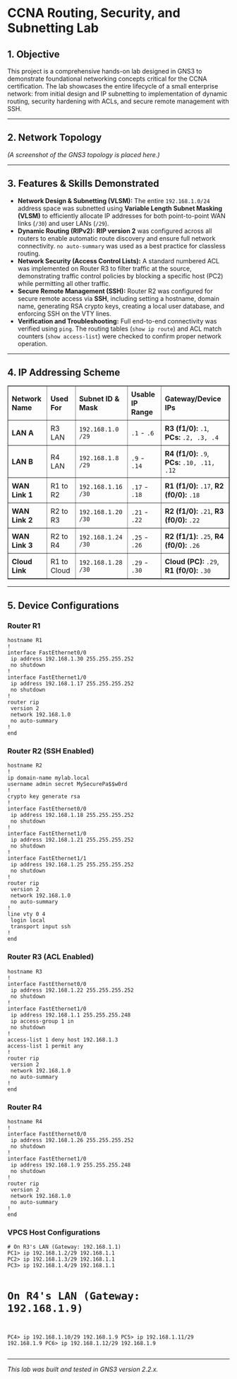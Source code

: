 <h1>CCNA Routing, Security, and Subnetting Lab</h1>

<h2>1. Objective</h2>
<p>This project is a comprehensive hands-on lab designed in GNS3 to demonstrate foundational networking concepts critical for the CCNA certification. The lab showcases the entire lifecycle of a small enterprise network: from initial design and IP subnetting to implementation of dynamic routing, security hardening with ACLs, and secure remote management with SSH.</p>

<hr>

<h2>2. Network Topology</h2>
<p><i>(A screenshot of the GNS3 topology is placed here.)</i></p>
<!-- To add your image, upload it to the repository and change the line below -->
<!-- <img src="Screenshot (4).png" alt="Network Topology"> -->

<hr>

<h2>3. Features & Skills Demonstrated</h2>
<ul>
    <li><b>Network Design & Subnetting (VLSM):</b> The entire <code>192.168.1.0/24</code> address space was subnetted using <strong>Variable Length Subnet Masking (VLSM)</strong> to efficiently allocate IP addresses for both point-to-point WAN links (<code>/30</code>) and user LANs (<code>/29</code>).</li>
    <li><b>Dynamic Routing (RIPv2):</b> <strong>RIP version 2</strong> was configured across all routers to enable automatic route discovery and ensure full network connectivity. <code>no auto-summary</code> was used as a best practice for classless routing.</li>
    <li><b>Network Security (Access Control Lists):</b> A standard numbered ACL was implemented on Router R3 to filter traffic at the source, demonstrating traffic control policies by blocking a specific host (PC2) while permitting all other traffic.</li>
    <li><b>Secure Remote Management (SSH):</b> Router R2 was configured for secure remote access via <strong>SSH</strong>, including setting a hostname, domain name, generating RSA crypto keys, creating a local user database, and enforcing SSH on the VTY lines.</li>
    <li><b>Verification and Troubleshooting:</b> Full end-to-end connectivity was verified using <code>ping</code>. The routing tables (<code>show ip route</code>) and ACL match counters (<code>show access-list</code>) were checked to confirm proper network operation.</li>
</ul>

<hr>

<h2>4. IP Addressing Scheme</h2>
<table border="1" style="width:100%; border-collapse: collapse;">
  <thead>
    <tr>
      <th style="padding: 8px; text-align: left;">Network Name</th>
      <th style="padding: 8px; text-align: left;">Used For</th>
      <th style="padding: 8px; text-align: left;">Subnet ID & Mask</th>
      <th style="padding: 8px; text-align: left;">Usable IP Range</th>
      <th style="padding: 8px; text-align: left;">Gateway/Device IPs</th>
    </tr>
  </thead>
  <tbody>
    <tr>
      <td style="padding: 8px;"><b>LAN A</b></td>
      <td style="padding: 8px;">R3 LAN</td>
      <td style="padding: 8px;"><code>192.168.1.0 /29</code></td>
      <td style="padding: 8px;"><code>.1</code> - <code>.6</code></td>
      <td style="padding: 8px;"><b>R3 (f1/0):</b> <code>.1</code>, <b>PCs:</b> <code>.2, .3, .4</code></td>
    </tr>
    <tr>
      <td style="padding: 8px;"><b>LAN B</b></td>
      <td style="padding: 8px;">R4 LAN</td>
      <td style="padding: 8px;"><code>192.168.1.8 /29</code></td>
      <td style="padding: 8px;"><code>.9</code> - <code>.14</code></td>
      <td style="padding: 8px;"><b>R4 (f1/0):</b> <code>.9</code>, <b>PCs:</b> <code>.10, .11, .12</code></td>
    </tr>
    <tr>
      <td style="padding: 8px;"><b>WAN Link 1</b></td>
      <td style="padding: 8px;">R1 to R2</td>
      <td style="padding: 8px;"><code>192.168.1.16 /30</code></td>
      <td style="padding: 8px;"><code>.17</code> - <code>.18</code></td>
      <td style="padding: 8px;"><b>R1 (f1/0):</b> <code>.17</code>, <b>R2 (f0/0):</b> <code>.18</code></td>
    </tr>
     <tr>
      <td style="padding: 8px;"><b>WAN Link 2</b></td>
      <td style="padding: 8px;">R2 to R3</td>
      <td style="padding: 8px;"><code>192.168.1.20 /30</code></td>
      <td style="padding: 8px;"><code>.21</code> - <code>.22</code></td>
      <td style="padding: 8px;"><b>R2 (f1/0):</b> <code>.21</code>, <b>R3 (f0/0):</b> <code>.22</code></td>
    </tr>
     <tr>
      <td style="padding: 8px;"><b>WAN Link 3</b></td>
      <td style="padding: 8px;">R2 to R4</td>
      <td style="padding: 8px;"><code>192.168.1.24 /30</code></td>
      <td style="padding: 8px;"><code>.25</code> - <code>.26</code></td>
      <td style="padding: 8px;"><b>R2 (f1/1):</b> <code>.25</code>, <b>R4 (f0/0):</b> <code>.26</code></td>
    </tr>
     <tr>
      <td style="padding: 8px;"><b>Cloud Link</b></td>
      <td style="padding: 8px;">R1 to Cloud</td>
      <td style="padding: 8px;"><code>192.168.1.28 /30</code></td>
      <td style="padding: 8px;"><code>.29</code> - <code>.30</code></td>
      <td style="padding: 8px;"><b>Cloud (PC):</b> <code>.29</code>, <b>R1 (f0/0):</b> <code>.30</code></td>
    </tr>
  </tbody>
</table>

<hr>

<h2>5. Device Configurations</h2>

<h3>Router R1</h3>
<pre><code>hostname R1
!
interface FastEthernet0/0
 ip address 192.168.1.30 255.255.255.252
 no shutdown
!
interface FastEthernet1/0
 ip address 192.168.1.17 255.255.255.252
 no shutdown
!
router rip
 version 2
 network 192.168.1.0
 no auto-summary
!
end
</code></pre>

<h3>Router R2 (SSH Enabled)</h3>
<pre><code>hostname R2
!
ip domain-name mylab.local
username admin secret MySecurePa$$w0rd
!
crypto key generate rsa
!
interface FastEthernet0/0
 ip address 192.168.1.18 255.255.255.252
 no shutdown
!
interface FastEthernet1/0
 ip address 192.168.1.21 255.255.255.252
 no shutdown
!
interface FastEthernet1/1
 ip address 192.168.1.25 255.255.255.252
 no shutdown
!
router rip
 version 2
 network 192.168.1.0
 no auto-summary
!
line vty 0 4
 login local
 transport input ssh
!
end
</code></pre>

<h3>Router R3 (ACL Enabled)</h3>
<pre><code>hostname R3
!
interface FastEthernet0/0
 ip address 192.168.1.22 255.255.255.252
 no shutdown
!
interface FastEthernet1/0
 ip address 192.168.1.1 255.255.255.248
 ip access-group 1 in
 no shutdown
!
access-list 1 deny host 192.168.1.3
access-list 1 permit any
!
router rip
 version 2
 network 192.168.1.0
 no auto-summary
!
end
</code></pre>

<h3>Router R4</h3>
<pre><code>hostname R4
!
interface FastEthernet0/0
 ip address 192.168.1.26 255.255.255.252
 no shutdown
!
interface FastEthernet1/0
 ip address 192.168.1.9 255.255.255.248
 no shutdown
!
router rip
 version 2
 network 192.168.1.0
 no auto-summary
!
end
</code></pre>

<h3>VPCS Host Configurations</h3>
<pre><code># On R3's LAN (Gateway: 192.168.1.1)
PC1> ip 192.168.1.2/29 192.168.1.1
PC2> ip 192.168.1.3/29 192.168.1.1
PC3> ip 192.168.1.4/29 192.168.1.1

# On R4's LAN (Gateway: 192.168.1.9)
PC4> ip 192.168.1.10/29 192.168.1.9
PC5> ip 192.168.1.11/29 192.168.1.9
PC6> ip 192.168.1.12/29 192.168.1.9
</code></pre>

<hr>
<p><i>This lab was built and tested in GNS3 version 2.2.x.</i></p>
